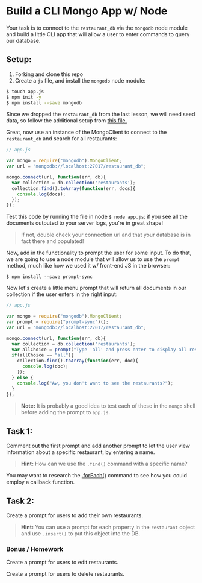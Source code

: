 # Build a CLI Mongo App w/ Node

Your task is to connect to the `restaurant_db` via the `mongodb` node module and
build a little CLI app that will allow a user to enter commands to query our
database.

## Setup:

1. Forking and clone this repo
2. Create a `js` file, and install the `mongodb` node module:

```bash
$ touch app.js
$ npm init -y
$ npm install --save mongodb
```

Since we dropped the `restaurant_db` from the last lesson, we will need seed data, so follow the additional setup from [this file.](./seeds.md)

Great, now use an instance of the MongoClient to connect to the `restaurant_db` and search for all restaurants:

```js
// app.js

var mongo = require("mongodb").MongoClient;
var url = "mongodb://localhost:27017/restaurant_db";

mongo.connect(url, function(err, db){
  var collection = db.collection('restaurants');
  collection.find().toArray(function(err, docs){
    console.log(docs);
  });
});
```

Test this code by running the file in node `$ node app.js`: if you see all the documents outputed to your server logs, you're in great shape!
> If not, double check your connection url and that your database is in fact there and populated!

Now, add in the functionality to prompt the user for some input. To do that, we
are going to use a node module that will allow us to use the `prompt` method,
much like how we used it w/ front-end JS in the browser:

```
$ npm install --save prompt-sync
```

Now let's create a little menu prompt that will return all documents in our collection
if the user enters in the right input:

```js
// app.js

var mongo = require("mongodb").MongoClient;
var prompt = require("prompt-sync")();
var url = "mongodb://localhost:27017/restaurant_db";

mongo.connect(url, function(err, db){
  var collection = db.collection('restaurants');
  var allChoice = prompt("Type 'all' and press enter to display all restaurants' names: ");
  if(allChoice == "all"){
    collection.find().toArray(function(err, doc){
      console.log(doc);
    });
  } else {
    console.log("Aw, you don't want to see the restaurants?");
  }
});
```

> **Note:** It is probably a good idea to test each of these in the `mongo` shell before adding the prompt to `app.js`.

## Task 1:

Comment out the first prompt and add another prompt to let the user view information about a specific restaurant, by entering a name.

> **Hint:** How can we use the `.find()` command with a specific name?  

You may want to research the [.forEach()](https://docs.mongodb.com/v3.2/reference/method/cursor.forEach/) command to see how you could employ a callback function.

## Task 2:

Create a prompt for users to add their own restaurants.

> **Hint:** You can use a prompt for each property in the `restaurant` object and use `.insert()` to put this object into the DB.

### Bonus / Homework

Create a prompt for users to edit restaurants.

Create a prompt for users to delete restaurants.
